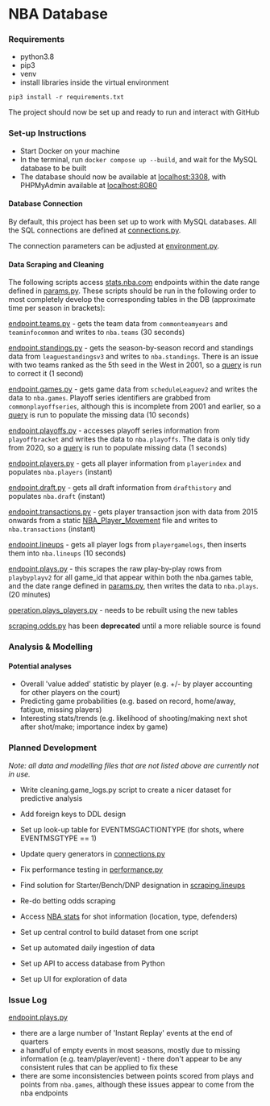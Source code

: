 # NBA Database
### Requirements
- python3.8
- pip3
- venv
- install libraries inside the virtual environment

`pip3 install -r requirements.txt`

The project should now be set up and ready to run and interact with GitHub

### Set-up Instructions
- Start Docker on your machine
- In the terminal, run `docker compose up --build`, and wait for the MySQL database to be built
- The database should now be available at [localhost:3308](http://localhost:3308), with PHPMyAdmin available at
[localhost:8080](http://localhost:8080)

#### Database Connection
By default, this project has been set up to work with MySQL databases.  All the SQL connections are defined at 
[connections.py](utils/connections.py).

The connection parameters can be adjusted at [environment.py](utils/environment.py).

#### Data Scraping and Cleaning
The following scripts access [stats.nba.com](stats.nba.com) endpoints within the date range defined in
[params.py](utils/params.py).  These scripts should be run in the following order to most completely develop the
corresponding tables in the DB (approximate time per season in brackets):

[endpoint.teams.py](data/endpoint/teams.py) - gets the team data from `commonteamyears` and `teaminfocommon` and writes
to `nba.teams` (30 seconds)

[endpoint.standings.py](data/endpoint/standings.py) - gets the season-by-season record and standings data from
`leaguestandingsv3` and writes to `nba.standings`.  There is an issue with two teams ranked as the 5th seed in the West
in 2001, so a [query](data/query/standings/fix_seeds.sql) is run to correct it (1 second)

[endpoint.games.py](data/endpoint/games.py) - gets game data from `scheduleLeaguev2` and writes the data to
`nba.games`.  Playoff series identifiers are grabbed from `commonplayoffseries`, although this is incomplete from 2001
and earlier, so a [query](data/query/games/add_series_info.sql) is run to populate the missing data (10 seconds)

[endpoint.playoffs.py](data/endpoint/playoffs.py) - accesses playoff series information from `playoffbracket` and
writes the data to `nba.playoffs`.  The data is only tidy from 2020, so a
[query](data/query/playoffs/add_teams_info.sql) is run to populate missing data (1 seconds)

[endpoint.players.py](data/endpoint/players.py) - gets all player information from `playerindex` and populates
`nba.players` (instant)

[endpoint.draft.py](data/endpoint/draft.py) - gets all draft information from `drafthistory` and populates
`nba.draft` (instant)

[endpoint.transactions.py](data/endpoint/transactions.py) - gets player transaction json with data from 2015 onwards
from a static [NBA_Player_Movement](https://stats.nba.com/js/data/playermovement/NBA_Player_Movement.json) file and
writes to `nba.transactions` (instant)

[endpoint.lineups](data/endpoint/lineups.py) - gets all player logs from `playergamelogs`, then inserts them into
`nba.lineups` (10 seconds)

[endpoint.plays.py](data/endpoint/plays.py) - this scrapes the raw play-by-play rows from
`playbyplayv2` for all game_id that appear within both the nba.games table, and the date range defined in
[params.py](utils/params.py), then writes the data to `nba.plays`. (20 minutes)

[operation.plays_players.py](data/operation/plays_players.py) - needs to be rebuilt using the new tables

[scraping.odds.py]() has been **deprecated** until a more reliable source is found


### Analysis & Modelling
#### Potential analyses
* Overall 'value added' statistic by player (e.g. +/- by player accounting for other players on the court)
* Predicting game probabilities (e.g. based on record, home/away, fatigue, missing players)
* Interesting stats/trends (e.g. likelihood of shooting/making next shot after shot/make; importance index
  by game)

### Planned Development
*Note: all data and modelling files that are not listed above are currently not in use.*
* Write cleaning.game_logs.py script to create a nicer dataset for predictive
  analysis

* Add foreign keys to DDL design
  
* Set up look-up table for EVENTMSGACTIONTYPE (for shots, where EVENTMSGTYPE == 1)

* Update query generators in [connections.py](utils/connections.py)
  
* Fix performance testing in [performance.py](utils/performance.py)
  
* Find solution for Starter/Bench/DNP designation in [scraping.lineups](data/endpoint/lineups.py)

* Re-do betting odds scraping
  
* Access [NBA stats](http://stats.nba.com) for shot information (location, type, defenders)

* Set up central control to build dataset from one script
  
* Set up automated daily ingestion of data
  
* Set up API to access database from Python

* Set up UI for exploration of data

### Issue Log
[endpoint.plays.py](data/endpoint/plays.py)
* there are a large number of 'Instant Replay' events at the end of quarters
* a handful of empty events in most seasons, mostly due to missing information (e.g. team/player/event) - there don't
appear to be any consistent rules that can be applied to fix these
* there are some inconsistencies between points scored from plays and points from `nba.games`, although these issues
appear to come from the nba endpoints
